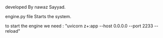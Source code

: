 developed By nawaz Sayyad.

engine.py file Starts the system. 

to start the engine we need  : "uvicorn z+:app --host 0.0.0.0 --port 2233 --reload"   